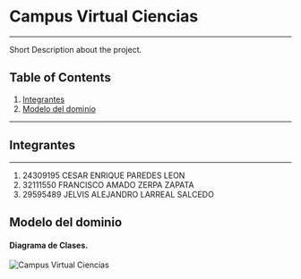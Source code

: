 # Campus Virtual Ciencias
***
Short Description about the project.

## Table of Contents
1. [Integrantes](#integrantes)
2. [Modelo del dominio](#modelo-del-dominio)

***
## Integrantes
***
1. 24309195    CESAR ENRIQUE     PAREDES LEON
2. 32111550    FRANCISCO AMADO    ZERPA ZAPATA
3. 29595489    JELVIS ALEJANDRO    LARREAL SALCEDO

## Modelo del dominio
#### Diagrama de Clases.
![Campus Virtual Ciencias](https://github.com/user-attachments/assets/4dc54f93-8a6d-4cec-88e6-54aa93f77217)
